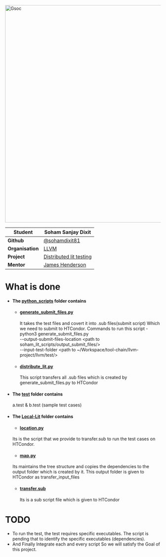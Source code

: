 <img width="700" alt="Gsoc" src="https://user-images.githubusercontent.com/84951816/130228946-b6d7c953-161d-409d-b6f6-ab92b653fd82.png" align="center" >

| **Student** | Soham Sanjay Dixit |
| --- | --- |
| **Github** | [@sohamdixit81](http://github.com/sohamdixit81)  |
| **Organisation**  | [LLVM](https://llvm.org/)  |
| **Project** | [Distributed lit testing](https://summerofcode.withgoogle.com/projects/#5185044001325056) | 
| **Mentor**  | [James Henderson](https://www.snsystems.com/technology/tech-blog/?author=40)  |

# What is done
- #### The [python_scripts](https://github.com/sohamdixit81/Distribute-llvm-lit/tree/master/python_scripts) folder contains
      
    
   - #### [ generate_submit_files.py](https://github.com/sohamdixit81/Distribute-llvm-lit/blob/master/python_scripts/generate_submit_files.py)
     It takes the test files and covert it into .sub files(submit script) Which we need to submit to HTCondor.
     Commands to run this script -
                       python3 generate_submit_files.py \
                       --output-submit-files-location <path to soham_lit_scripts/output_submit_files/> \
                       --input-test-folder <path to ~/Workspace/tool-chain/llvm-project/llvm/test/>
   - #### [distribute_lit.py](https://github.com/sohamdixit81/Distribute-llvm-lit/blob/master/python_scripts/distribute_lit.py)
     This script transfers all .sub files which is created by generate_submit_files.py to HTCondor
  
 - #### The [test](https://github.com/sohamdixit81/Distribute-llvm-lit/tree/master/tests) folder contains                   
    a.test & b.test (sample test cases)    
  
  - #### The [Local-Lit](https://github.com/sohamdixit81/Distribute-llvm-lit/tree/master/Local-Lit) folder contains
    - #### [ location.py](https://github.com/sohamdixit81/Distribute-llvm-lit/blob/master/Local-Lit/location.py)
     Its is the script that we provide to transfer.sub to run the test cases on HTCondor.
            
    - #### [map.py](https://github.com/sohamdixit81/Distribute-llvm-lit/blob/master/Local-Lit/map.py)
     Its maintains the tree structure and copies the dependencies to the output folder which is created by it. 
     This output folder is given to HTCondor as transfer_input_files
                  
    - #### [transfer.sub](https://github.com/sohamdixit81/Distribute-llvm-lit/blob/master/Local-Lit/transfer.sub)
      Its is a sub script file which is given to HTCondor
                   
                   
# TODO

  - To run the test, the test requires specific executables. The script is pending that to identify the specific executables (dependencies).
  - And Finally Integrate each and every script So we will satisfy the Goal of this project.

